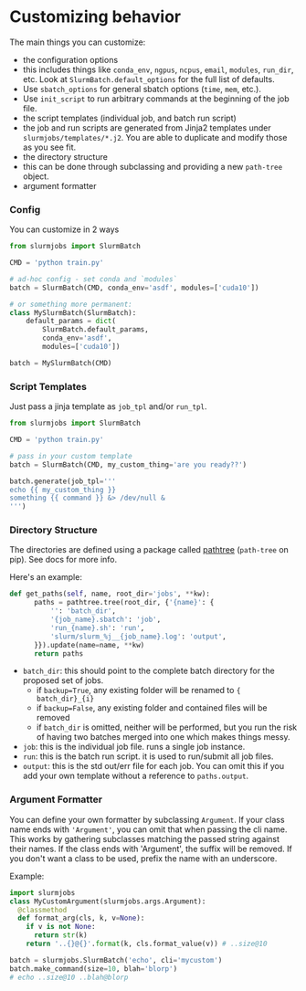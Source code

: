 # Customizing behavior

The main things you can customize:
 - the configuration options
  - this includes things like `conda_env`, `ngpus`, `ncpus`, `email`, `modules`, `run_dir`, etc. Look at `SlurmBatch.default_options` for the full list of defaults.
  - Use `sbatch_options` for general sbatch options (`time`, `mem`, etc.).
  - Use `init_script` to run arbitrary commands at the beginning of the job file.
 - the script templates (individual job, and batch run script)
  - the job and run scripts are generated from Jinja2 templates under `slurmjobs/templates/*.j2`. You are able to duplicate and modify those as you see fit.
 - the directory structure
  - this can be done through subclassing and providing a new `path-tree` object.
 - argument formatter

### Config

You can customize in 2 ways
```python
from slurmjobs import SlurmBatch

CMD = 'python train.py'

# ad-hoc config - set conda and `modules`
batch = SlurmBatch(CMD, conda_env='asdf', modules=['cuda10'])

# or something more permanent:
class MySlurmBatch(SlurmBatch):
    default_params = dict(
        SlurmBatch.default_params,
        conda_env='asdf',
        modules=['cuda10'])

batch = MySlurmBatch(CMD)
```

### Script Templates
Just pass a jinja template as `job_tpl` and/or `run_tpl`.

```python
from slurmjobs import SlurmBatch

CMD = 'python train.py'

# pass in your custom template
batch = SlurmBatch(CMD, my_custom_thing='are you ready??')

batch.generate(job_tpl='''
echo {{ my_custom_thing }}
something {{ command }} &> /dev/null &
''')
```

### Directory Structure

The directories are defined using a package called [pathtree](https://github.com/beasteers/pathtree) (`path-tree` on pip). See docs for more info.

Here's an example:
```python
def get_paths(self, name, root_dir='jobs', **kw):
      paths = pathtree.tree(root_dir, {'{name}': {
          '': 'batch_dir',
          '{job_name}.sbatch': 'job',
          'run_{name}.sh': 'run',
          'slurm/slurm_%j__{job_name}.log': 'output',
      }}).update(name=name, **kw)
      return paths
```

- `batch_dir`: this should point to the complete batch directory for the proposed set of jobs.
   -  if `backup=True`, any existing folder will be renamed to `{ batch_dir}_{i}`
   - if `backup=False`, any existing folder and contained files will be removed
   - if `batch_dir` is omitted, neither will be performed, but you run the risk of having two batches merged into one which makes things messy.
- `job`: this is the individual job file. runs a single job instance.
- `run`: this is the batch run script. it is used to run/submit all job files.
- `output`: this is the std out/err file for each job. You can omit this if you add your own template without a reference to `paths.output`.

### Argument Formatter

You can define your own formatter by subclassing `Argument`. If your class name ends with `'Argument'`, you can omit that when passing the cli name. This works by gathering subclasses matching the passed string against their names. If the class ends with 'Argument', the suffix will be removed. If you don't want a class to be used, prefix the name with an underscore.

Example:
```python
import slurmjobs
class MyCustomArgument(slurmjobs.args.Argument):
  @classmethod
  def format_arg(cls, k, v=None):
    if v is not None:
      return str(k)
    return '..{}@{}'.format(k, cls.format_value(v)) # ..size@10

batch = slurmjobs.SlurmBatch('echo', cli='mycustom')
batch.make_command(size=10, blah='blorp')
# echo ..size@10 ..blah@blorp
```
